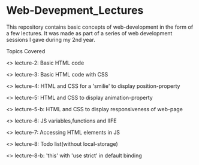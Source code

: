 # Web-Devepment_Lectures
This repository contains basic concepts of web-development in the form of a few lectures. It was made as part of a series of web development sessions I gave during my 2nd year.


Topics Covered

<> lecture-2: Basic HTML code

<> lecture-3: Basic HTML code with CSS

<> lecture-4: HTML and CSS for a 'smilie' to display position-property

<> lecture-5: HTML and CSS to display animation-property

<> lecture-5-b: HTML and CSS to display responsiveness of web-page

<> lecture-6: JS variables,functions and IIFE

<> lecture-7: Accessing HTML elements in JS

<> lecture-8: Todo list(without local-storage)

<> lecture-8-b: 'this' with 'use strict' in default binding
